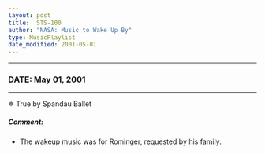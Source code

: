 ```yaml
---
layout: post
title:  STS-100
author: "NASA: Music to Wake Up By"
type: MusicPlaylist
date_modified: 2001-05-01
---
```


----
### DATE: May 01, 2001
----
✵ True by Spandau Ballet

##### Comment:
* The wakeup music was for Rominger, requested by his family.
